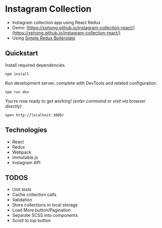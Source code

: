 # Instagram Collection

* Instagram collection app using React Redux
* Demo: [https://xphong.github.io/instagram-collection-react/](https://xphong.github.io/instagram-collection-react/)
* Using [Simple Redux Boilerplate](https://github.com/tsaiDavid/simple-redux-boilerplate)

## Quickstart

Install required dependencies. 
```
npm install
```

Run development server, complete with DevTools and related configuration.
```
npm run dev
```

You're now ready to get working! *(enter command or visit via browser directly)*
```
open http://localhost:3000/
```

## Technologies

* React
* Redux
* Webpack
* Immutable.js
* Instagram API

## TODOS

* Unit tests
* Cache collection calls
* Validation
* Store collections in local storage
* Load More button/Pagination
* Separate SCSS into components
* Scroll to top button

